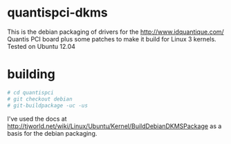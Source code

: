 
quantispci-dkms
===============

This is the debian packaging of drivers for the http://www.idquantique.com/ Quantis PCI board 
plus some patches to make it build for Linux 3 kernels. Tested on Ubuntu 12.04

building
========

```bash
# cd quantispci
# git checkout debian
# git-buildpackage -uc -us
```

I've used the docs at http://tjworld.net/wiki/Linux/Ubuntu/Kernel/BuildDebianDKMSPackage as
a basis for the debian packaging.
